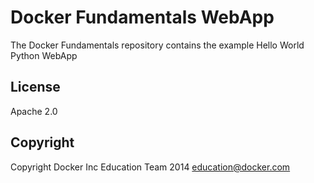 Docker Fundamentals WebApp
==========================

The Docker Fundamentals repository contains the example Hello World Python WebApp

## License

Apache 2.0

## Copyright
   
Copyright Docker Inc Education Team 2014 <education@docker.com> 
